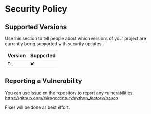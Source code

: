 # Security Policy

## Supported Versions

Use this section to tell people about which versions of your project are
currently being supported with security updates.

| Version | Supported          |
| ------- | ------------------ |
| 0.*.*   | :x:                |

## Reporting a Vulnerability

You can use Issue on the repository to report any vulnerabilities.
https://github.com/miragecentury/python_factory/issues

Fixes will be done as best effort.
